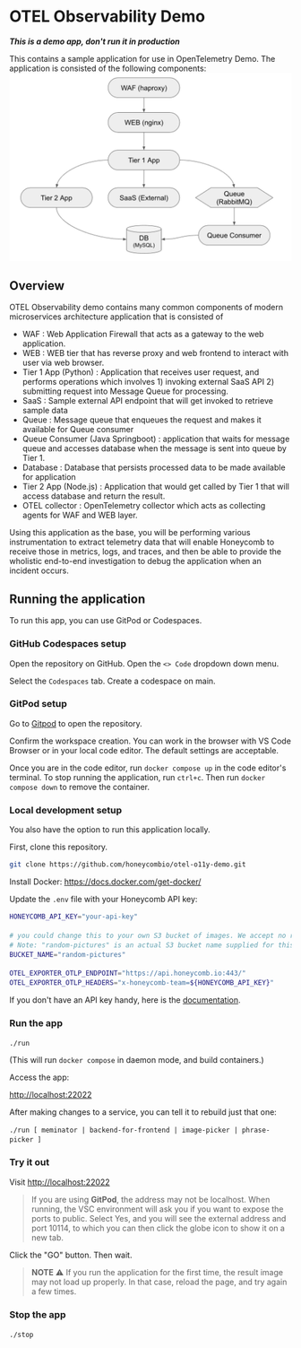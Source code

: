 
# OTEL Observability Demo

***This is a demo app, don't run it in production***

This contains a sample application for use in OpenTelemetry Demo. The application is consisted of the following components:
![architecture](otel-o11y-demo-arch.png "architecture")

## Overview

OTEL Observability demo contains many common components of modern microservices architecture application that is consisted of 
- WAF : Web Application Firewall that acts as a gateway to the web application.
- WEB : WEB tier that has reverse proxy and web frontend to interact with user via web browser.
- Tier 1 App (Python) : Application that receives user request, and performs operations which involves 1) invoking external SaaS API 2) submitting request into Message Queue for processing.
- SaaS : Sample external API endpoint that will get invoked to retrieve sample data
- Queue : Message queue that enqueues the request and makes it available for Queue consumer
- Queue Consumer (Java Springboot) : application that waits for message queue and accesses database when the message is sent into queue by Tier 1.
- Database : Database that persists processed data to be made available for application
- Tier 2 App (Node.js) : Application that would get called by Tier 1 that will access database and return the result.
- OTEL collector : OpenTelemetry collector which acts as collecting agents for WAF and WEB layer.

Using this application as the base, you will be performing various instrumentation to extract telemetry data that will enable Honeycomb to receive those in metrics, logs, and traces, and then be able to provide the wholistic end-to-end investigation to debug the application when an incident occurs.

## Running the application

To run this app, you can use GitPod or Codespaces.

### GitHub Codespaces setup

Open the repository on GitHub. Open the `<> Code` dropdown down menu.

Select the `Codespaces` tab. Create a codespace on main.

### GitPod setup

Go to [Gitpod](https://gitpod.io/#https://github.com/honeycombio/otel-o11y-demo) to open the repository.

Confirm the workspace creation. You can work in the browser with VS Code Browser or in your local code editor. The default settings are acceptable. 

Once you are in the code editor, run `docker compose up` in the code editor's terminal. To stop running the application, run `ctrl+c`. Then run `docker compose down` to remove the container.

### Local development setup

You also have the option to run this application locally.

First, clone this repository.

```bash
git clone https://github.com/honeycombio/otel-o11y-demo.git
```

Install Docker: https://docs.docker.com/get-docker/

Update the `.env` file with your Honeycomb API key:
```bash
HONEYCOMB_API_KEY="your-api-key"

# you could change this to your own S3 bucket of images. We accept no responsibility for the outcome.
# Note: "random-pictures" is an actual S3 bucket name supplied for this course, filled with SFW meme images
BUCKET_NAME="random-pictures"

OTEL_EXPORTER_OTLP_ENDPOINT="https://api.honeycomb.io:443/"
OTEL_EXPORTER_OTLP_HEADERS="x-honeycomb-team=${HONEYCOMB_API_KEY}"
```

If you don't have an API key handy, here is the [documentation](https://docs.honeycomb.io/get-started/configure/environments/manage-api-keys/#create-api-key).


### Run the app

`./run`

(This will run `docker compose` in daemon mode, and build containers.)

Access the app:

[http://localhost:22022]()

After making changes to a service, you can tell it to rebuild just that one:

`./run [ meminator | backend-for-frontend | image-picker | phrase-picker ]`

### Try it out

Visit [http://localhost:22022]()

> If you are using **GitPod**, the address may not be localhost. When running, the VSC environment will ask you if you want to expose the ports to public. Select Yes, and you will see the external address and port 10114, to which you can then click the globe icon to show it on a new tab.

Click the "GO" button. Then wait.

> **NOTE** ⚠️ If you run the application for the first time, the result image may not load up properly. In that case, reload the page, and try again a few times.

### Stop the app

`./stop`
